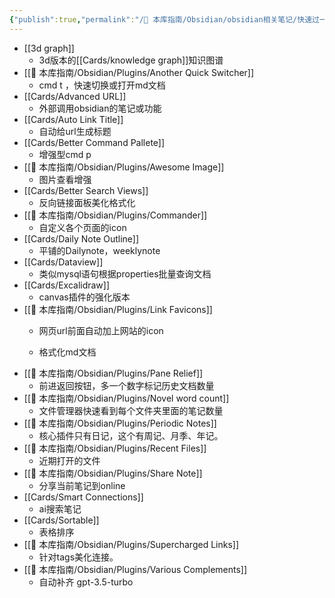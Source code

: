 ```yaml
---
{"publish":true,"permalink":"/🧰 本库指南/Obsidian/obsidian相关笔记/快速过一遍obsidian一些社区插件的功能点.md","created":"2023-12-27","modified":"2023-12-27","published":"2025-07-07T17:10:24.163+08:00","cssclasses":""}
---
```


- [[3d graph]]
	- 3d版本的[[Cards/knowledge graph]]知识图谱
- [[🧰 本库指南/Obsidian/Plugins/Another Quick Switcher]]
	- cmd t ，快速切换或打开md文档
- [[Cards/Advanced URL]]
	- 外部调用obsidian的笔记或功能
- [[Cards/Auto Link Title]]
	- 自动给url生成标题
- [[Cards/Better Command Pallete]]
	- 增强型cmd p
- [[🧰 本库指南/Obsidian/Plugins/Awesome Image]]
	- 图片查看增强
- [[Cards/Better Search Views]]
	- 反向链接面板美化格式化
- [[🧰 本库指南/Obsidian/Plugins/Commander]]
	- 自定义各个页面的icon
- [[Cards/Daily Note Outline]]
	- 平铺的Dailynote，weeklynote
- [[Cards/Dataview]]
	- 类似mysql语句根据properties批量查询文档
- [[Cards/Excalidraw]]
	- canvas插件的强化版本
- [[🧰 本库指南/Obsidian/Plugins/Link Favicons]]
	- 网页url前面自动加上网站的icon

	- 格式化md文档
- [[🧰 本库指南/Obsidian/Plugins/Pane Relief]]
	- 前进返回按钮，多一个数字标记历史文档数量
- [[🧰 本库指南/Obsidian/Plugins/Novel word count]]
	- 文件管理器快速看到每个文件夹里面的笔记数量
- [[🧰 本库指南/Obsidian/Plugins/Periodic Notes]]
	- 核心插件只有日记，这个有周记、月季、年记。
- [[🧰 本库指南/Obsidian/Plugins/Recent Files]]
	- 近期打开的文件
- [[🧰 本库指南/Obsidian/Plugins/Share Note]]
	- 分享当前笔记到online
- [[Cards/Smart Connections]]
	- ai搜索笔记
- [[Cards/Sortable]]
	- 表格排序
- [[🧰 本库指南/Obsidian/Plugins/Supercharged Links]]
	- 针对tags美化连接。
- [[🧰 本库指南/Obsidian/Plugins/Various Complements]]
	- 自动补齐 gpt-3.5-turbo